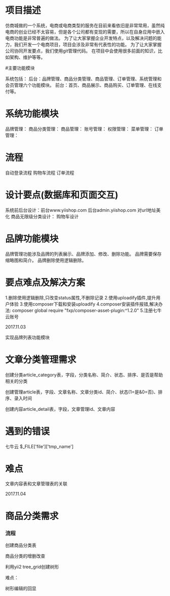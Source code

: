 # 项目描述
仿商城做的一个系统，电商或电商类型的服务在目前来看依旧是非常常用，虽然纯电商的创业已经不太容易，但是各个公司都有变现的需要，所以在自身应用中嵌入电商功能是非常普遍的做法。
          为了让大家掌握企业开发特点，以及解决问题的能力，我们开发一个电商项目，项目会涉及非常有代表性的功能。
          为了让大家掌握公司协同开发要点，我们使用git管理代码。
          在项目中会使用很多前面的知识，比如架构、维护等等。
          
#主要功能模块

系统包括：
后台：品牌管理、商品分类管理、商品管理、订单管理、系统管理和会员管理六个功能模块。
前台：首页、商品展示、商品购买、订单管理、在线支付等。

# 系统功能模块
品牌管理：
商品分类管理：
商品管理：
账号管理：
权限管理：
菜单管理：
订单管理：

# 流程
自动登录流程
购物车流程
订单流程

# 设计要点(数据库和页面交互)

系统前后台设计：前台www.yiishop.com 后台admin.yiishop.com 对url地址美化
商品无限级分类设计：
购物车设计

# 品牌功能模块
品牌管理功能涉及品牌的列表展示、品牌添加、修改、删除功能。
品牌需要保存缩略图和简介。
品牌删除使用逻辑删除。

# 要点难点及解决方案
1.删除使用逻辑删除,只改变status属性,不删除记录
2.使用uploadify插件,提升用户体验
3.使用composer下载和安装uploadify
4.composer安装插件报错,解决办法:
composer global require "fxp/composer-asset-plugin:^1.2.0"
5.注册七牛云账号

2017.11.03

实现品牌列表功能模块

# 文章分类管理需求

创建分类article_category表，字段，分类名称、简介、状态、排序、是否是帮助相关的分类

创建管理article表，字段、文章名称、文章分类id、简介、状态(1=是&0=否)、排序、录入时间

创建内容article_detail表，字段，文章管理id、文章内容

# 遇到的错误
七牛云 $_FILE['file']['tmp_name']

# 难点
文章内容表和文章管理表的关联

2017.11.04

# 商品分类需求
### 流程

创建商品分类表

商品分类的增删改查

利用yii2 tree_grid创建树形

难点：

树形编辑的回显

